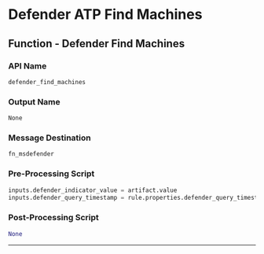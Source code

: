 <!--
    DO NOT MANUALLY EDIT THIS FILE
    THIS FILE IS AUTOMATICALLY GENERATED WITH resilient-circuits codegen
-->

# Defender ATP Find Machines

## Function - Defender Find Machines

### API Name
`defender_find_machines`

### Output Name
`None`

### Message Destination
`fn_msdefender`

### Pre-Processing Script
```python
inputs.defender_indicator_value = artifact.value
inputs.defender_query_timestamp = rule.properties.defender_query_timestamp
```

### Post-Processing Script
```python
None
```

---

